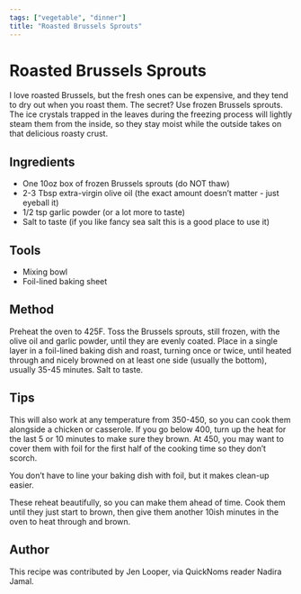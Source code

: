 ```yaml
---
tags: ["vegetable", "dinner"]
title: "Roasted Brussels Sprouts"
---
```


<TagLinks />

# Roasted Brussels Sprouts

I love roasted Brussels, but the fresh ones can be expensive, and they tend to dry out when you roast them. The secret? Use frozen Brussels sprouts. The ice crystals trapped in the leaves during the freezing process will lightly steam them from the inside, so they stay moist while the outside takes on that delicious roasty crust.

## Ingredients

- One 10oz box of frozen Brussels sprouts (do NOT thaw)
- 2-3 Tbsp extra-virgin olive oil (the exact amount doesn’t matter - just eyeball it)
- 1/2 tsp garlic powder (or a lot more to taste)
- Salt to taste (if you like fancy sea salt this is a good place to use it)

## Tools

- Mixing bowl
- Foil-lined baking sheet

## Method

Preheat the oven to 425F. Toss the Brussels sprouts, still frozen, with the olive oil and garlic powder, until they are evenly coated. Place in a single layer in a foil-lined baking dish and roast, turning once or twice, until heated through and nicely browned on at least one side (usually the bottom), usually 35-45 minutes. Salt to taste.

## Tips

This will also work at any temperature from 350-450, so you can cook them alongside a chicken or casserole. If you go below 400, turn up the heat for the last 5 or 10 minutes to make sure they brown. At 450, you may want to cover them with foil for the first half of the cooking time so they don’t scorch.

You don’t have to line your baking dish with foil, but it makes clean-up easier.

These reheat beautifully, so you can make them ahead of time. Cook them until they just start to brown, then give them another 10ish minutes in the oven to heat through and brown.

## Author

This recipe was contributed by Jen Looper, via QuickNoms reader Nadira Jamal.